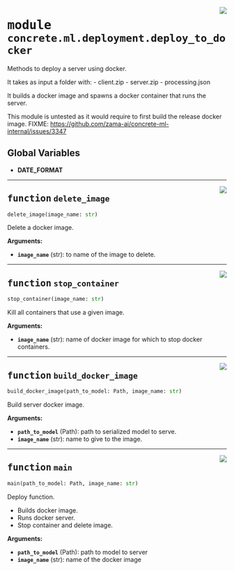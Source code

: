 <!-- markdownlint-disable -->

<a href="https://github.com/zama-ai/concrete-ml-internal/tree/main/src/concrete/ml/deployment/deploy_to_docker.py#L0"><img align="right" style="float:right;" src="https://img.shields.io/badge/-source-cccccc?style=flat-square"></a>

# <kbd>module</kbd> `concrete.ml.deployment.deploy_to_docker`

Methods to deploy a server using docker.

It takes as input a folder with:
\- client.zip
\- server.zip
\- processing.json

It builds a docker image and spawns a docker container that runs the server.

This module is untested as it would require to first build the release docker image. FIXME: https://github.com/zama-ai/concrete-ml-internal/issues/3347

## **Global Variables**

- **DATE_FORMAT**

______________________________________________________________________

<a href="https://github.com/zama-ai/concrete-ml-internal/tree/main/src/concrete/ml/deployment/deploy_to_docker.py#L25"><img align="right" style="float:right;" src="https://img.shields.io/badge/-source-cccccc?style=flat-square"></a>

## <kbd>function</kbd> `delete_image`

```python
delete_image(image_name: str)
```

Delete a docker image.

**Arguments:**

- <b>`image_name`</b> (str):  to name of the image to delete.

______________________________________________________________________

<a href="https://github.com/zama-ai/concrete-ml-internal/tree/main/src/concrete/ml/deployment/deploy_to_docker.py#L38"><img align="right" style="float:right;" src="https://img.shields.io/badge/-source-cccccc?style=flat-square"></a>

## <kbd>function</kbd> `stop_container`

```python
stop_container(image_name: str)
```

Kill all containers that use a given image.

**Arguments:**

- <b>`image_name`</b> (str):  name of docker image for which to stop docker containers.

______________________________________________________________________

<a href="https://github.com/zama-ai/concrete-ml-internal/tree/main/src/concrete/ml/deployment/deploy_to_docker.py#L51"><img align="right" style="float:right;" src="https://img.shields.io/badge/-source-cccccc?style=flat-square"></a>

## <kbd>function</kbd> `build_docker_image`

```python
build_docker_image(path_to_model: Path, image_name: str)
```

Build server docker image.

**Arguments:**

- <b>`path_to_model`</b> (Path):  path to serialized model to serve.
- <b>`image_name`</b> (str):  name to give to the image.

______________________________________________________________________

<a href="https://github.com/zama-ai/concrete-ml-internal/tree/main/src/concrete/ml/deployment/deploy_to_docker.py#L83"><img align="right" style="float:right;" src="https://img.shields.io/badge/-source-cccccc?style=flat-square"></a>

## <kbd>function</kbd> `main`

```python
main(path_to_model: Path, image_name: str)
```

Deploy function.

- Builds docker image.
- Runs docker server.
- Stop container and delete image.

**Arguments:**

- <b>`path_to_model`</b> (Path):  path to model to server
- <b>`image_name`</b> (str):  name of the docker image
